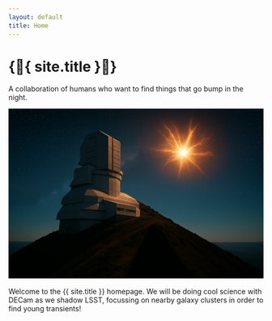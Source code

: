 ```yaml
---
layout: default
title: Home
---
```


<div class="intro">
  
  <h1>{&#128123{ site.title }&#128123}</h1>
  <p class="tagline">A collaboration of humans who want to find things that go bump in the night.</p>
  <img src="image2.jpg" alt="Observing Program" class="intro-image">
</div>

<section class="about">
  <p>
    Welcome to the {{ site.title }} homepage. We will be doing cool science with DECam as we shadow LSST, focussing on nearby galaxy clusters in order to find young transients!
  </p>
</section>
